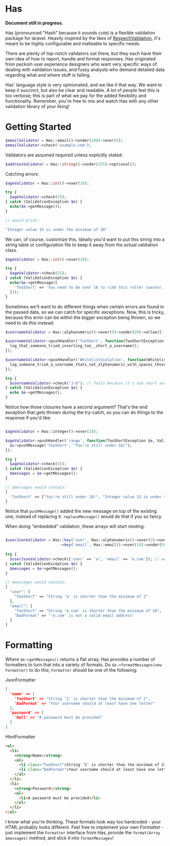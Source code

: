 Has
===

**Document still in progress.**

Has (pronounced "Hash" because it sounds cute) is a flexible validation package for laravel. Heavily inspired by the likes of [Respect\Validation](https://github.com/Respect/Validation), it's meant to be highly configurable and malleable to specific needs.

There are plenty of top-notch validators out there, but they each have their own idea of how to report, handle and format responses. Has originated from peckish user experience designers who want very specific ways of dealing with validation issues, and fussy analysts who demand detailed data regarding what and where stuff is failing.

Has' language style is very opinionated, and we like it that way. We want to keep it succinct, but also be clear and readable. A lot of people feel this is too verbose; this is part of what we pay for the added flexibility and functionality. Remember, you're free to mix and watch Has with any other validation library of your liking!

Getting Started
============

```php
$emailValidator = Has::email()->under(100)->over(2);
$emailValidator->check('example.com');
```

Validators are assumed required unless explicitly stated:

```php
$addressValidator = Has::string()->under(255)->optional();
```

Catching errors:

```php
$ageValidator = Has::int()->over(18);

try {
  $ageValidator->check(15);
} catch (ValidationException $e) {
  echo($e->getMessage());
}

// would print:

"Integer value 15 is under the minimum of 18"
```

We can, of course, customize this. Ideally you'd want to put this string into a string table or configuration file to keep it away from the actual valdiation class.

```php
$ageValidator = Has::int()->over(18);

try {
  $ageValidator->check(15);
} catch (ValidationException $e) {
  echo($e->getMessage([
    'TooShort' => 'You need to be over 18 to ride this roller coaster.'
  ]));
}

```

Sometimes we'll want to do different things when certain errors are found in the passed data, so we can catch for specific exceptions. Now, this is tricky, because this error can be *within* the bigger exception being thrown, so we need to do this instead:

```php
$usernameValidator = Has::alphanumeric()->over(5)->under(20)->allow([' ']); // alphanumeric plus spaces

$usernameValidator->pushHandler('TooShort', function(TooShortException $e, ValidationException $v){
  log_that_someone_tried_inserting_too__short_a_username();
});

$usernameValidator->pushHandler('WhitelistViolation', function(WhitelistViolationException $e, ValidationException $v){
  log_someone_tried_a_username_thats_not_alphanumeric_with_spaces_those_monsters();
});

try {
  $usernameValidator->check("J-D"); // fails because it's too short and has a dash
} catch (ValidationException $e) {
  echo $e->getMessages();
}
```

Notice how those closures have a second argument? That's the end exception that gets thrown during the try-catch, so you can do things to the response if you'd like:

```php

$ageValidator = Has::integer()->over(18);

$ageValidator->pushHandler('range', function(TooShortException $e, ValidationException $v){
  $v->pushMessage('TooShort', "You're still under 18!");
});

try {
  $ageValidator->check(15);
} catch (ValidationException $e) {
  $messages = $e->getMessages();
}

// $messages would contain:
[
  'TooShort' => ["You're still under 18!", "Integer value 15 is under the minimum of 18"]
]

```

Notice that `pushMessage()` added the new message on top of the existing one, instead of replacing it. `replaceMessage()` would do that if you so fancy.

When doing "embedded" validation, these arrays will start nesting:

```php

$userJsonValidator = Has::key('user', Has::alphanumeric()->over(2)->under(50))
                        ->key('email', Has::email()->over(10)->under(50));
                        
try {
  $userJsonValidator->check(['user' => 'a', 'email' => 'e.com']); // would fail 3 validation checks
} catch (ValidationException $e) {
  $messages = $e->getMessages();
}      

// $messages would contain:
[
  "user": [
    "TooShort" => "String 'a' is shorter than the minimum of 2"
  ],
  "email": [
    "TooShort" => "String 'e.com' is shorter than the minimum of 10",
    "BadFormat" => "'e.com' is not a valid email address"
  ]
]

```

Formatting
==========

Where `$e->getMessages()`  returns a flat array, Has provides a number of formatters to turn that into a variety of formats. Do `$e->formatMessages(new Formatter)` to do this; `Formatter` should be one of the following:

JsonFormatter

```json
[
  'name' => [
    'TooShort' => "String '2' is shorter than the minimum of 2",
    'BadFormat' => "Your username should at least have one letter"
  ],
  'password' => [
    'Null' => "A password must be provided"
  ]
]

```


HtmlFormatter

```html
<ul>
  <li>
    <strong>Name</strong>
    <ul>
      <li class="TooShort">String '2' is shorter than the minimum of 2</li>
      <li class="BadFormat">Your username should at least have one letter</li>
    </ul>
  </li>
  <li>
    <strong>Password</strong>
    <ul>
      <li>A password must be provided</li>
    </ul>
  </li>
</ul>

```

I know what you're thinking. These formats look way too hardcoded - your HTML probably looks different. Feel free to implement your own Formatter - just implement the `Formatter` interface from Has, provide the `format(Array $messages)` method, and stick it into `formatMessages`!







